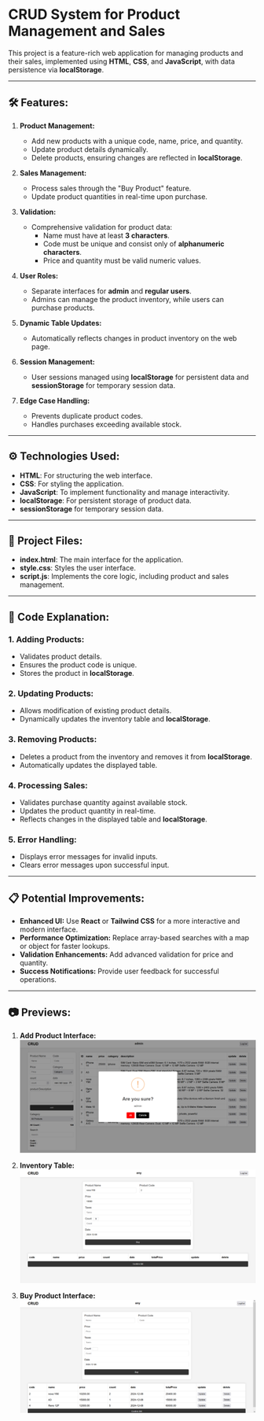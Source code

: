 <!-- # CRUD System for Product Management and Sales

## Description

This project is a robust CRUD (Create, Read, Update, Delete) system for managing products and their sales. It features user role differentiation, input validation, and effective session management. Built for streamlined product operations, this system ensures data integrity and an interactive user experience.

---

## Features

### **Validation Logic**
- Comprehensive validation for fields like product name, code, and price.
- Checks for unique product codes to prevent duplication.
- Real-time error handling with visual indicators (e.g., input borders) for better user feedback.

### **CRUD Operations**
- **Create**: Add new products with details stored in `localStorage`.
- **Read**: Dynamically display products in a table using the `productToTable` function.
- **Update**: Modify product details with changes reflected in both the UI and storage.
- **Delete**: Remove products permanently from `localStorage` and the table.

### **Session Management**
- Persistent data stored in `localStorage`.
- Temporary session states managed using `sessionStorage`.

### **User Roles**
- **Admin Users**: Access to all CRUD functionalities with enhanced permissions.
- **Regular Users**: Limited access for simplified interaction.

---

## ⚙️ **Technologies Used:**
- **HTML**: For the basic structure of the application.
- **CSS**: For styling the user interface.
- **JavaScript**: To implement the functionality and interactivity.
- **localStorage and sessionStorage**: To persist and retrieve user data.

## Suggestions for Improvement

1. **Code Duplication**
   - Reduce redundancy in validation and error handling by creating reusable utility functions.

2. **Performance Optimization**
   - Replace linear searches in large arrays with hash maps or objects for quicker lookups.

3. **User Experience**
   - Add success notifications for operations like adding or updating products.
   - Replace `confirm()` with modals for a smoother interface.

4. **Incomplete Logic**
   - Fix unfinished logic in the `addBill` function, particularly around error messages for invalid purchases.

5. **Code Organization**
   - Break the codebase into modular files (e.g., `validation.js`, `crud.js`, `ui.js`) to enhance readability and maintainability.

6. **Edge Cases**
   - Handle scenarios like deleting all products or exceeding stock limits gracefully.

---

## Contribution

Contributions are welcome! Please fork the repository and submit a pull request with detailed notes on your changes.

 -->

 # CRUD System for Product Management and Sales

This project is a feature-rich web application for managing products and their sales, implemented using **HTML**, **CSS**, and **JavaScript**, with data persistence via **localStorage**.

---

## 🛠️ **Features:**

1. **Product Management:**
   - Add new products with a unique code, name, price, and quantity.
   - Update product details dynamically.
   - Delete products, ensuring changes are reflected in **localStorage**.

2. **Sales Management:**
   - Process sales through the "Buy Product" feature.
   - Update product quantities in real-time upon purchase.

3. **Validation:**
   - Comprehensive validation for product data:
     - Name must have at least **3 characters**.
     - Code must be unique and consist only of **alphanumeric characters**.
     - Price and quantity must be valid numeric values.

4. **User Roles:**
   - Separate interfaces for **admin** and **regular users**.
   - Admins can manage the product inventory, while users can purchase products.

5. **Dynamic Table Updates:**
   - Automatically reflects changes in product inventory on the web page.

6. **Session Management:**
   - User sessions managed using **localStorage** for persistent data and **sessionStorage** for temporary session data.

7. **Edge Case Handling:**
   - Prevents duplicate product codes.
   - Handles purchases exceeding available stock.

---

## ⚙️ **Technologies Used:**

- **HTML**: For structuring the web interface.
- **CSS**: For styling the application.
- **JavaScript**: To implement functionality and manage interactivity.
- **localStorage**: For persistent storage of product data.
- **sessionStorage** for temporary session data.

---

## 📂 **Project Files:**

- **index.html**: The main interface for the application.
- **style.css**: Styles the user interface.
- **script.js**: Implements the core logic, including product and sales management.

---

## 📖 **Code Explanation:**

### 1. **Adding Products:**
- Validates product details.
- Ensures the product code is unique.
- Stores the product in **localStorage**.

### 2. **Updating Products:**
- Allows modification of existing product details.
- Dynamically updates the inventory table and **localStorage**.

### 3. **Removing Products:**
- Deletes a product from the inventory and removes it from **localStorage**.
- Automatically updates the displayed table.

### 4. **Processing Sales:**
- Validates purchase quantity against available stock.
- Updates the product quantity in real-time.
- Reflects changes in the displayed table and **localStorage**.

### 5. **Error Handling:**
- Displays error messages for invalid inputs.
- Clears error messages upon successful input.

---

## 📋 **Potential Improvements:**

- **Enhanced UI:** Use **React** or **Tailwind CSS** for a more interactive and modern interface.
- **Performance Optimization:** Replace array-based searches with a map or object for faster lookups.
- **Validation Enhancements:** Add advanced validation for price and quantity.
- **Success Notifications:** Provide user feedback for successful operations.

---

## 📷 **Previews:**

1. **Add Product Interface:**
   ![Add Product Preview](./assets/image/Screenshot%20(93).png)

2. **Inventory Table:**
   ![Inventory Table Preview](./assets/image/Screenshot%20(94).png)

3. **Buy Product Interface:**
   ![Buy Product Preview](./assets/image/Screenshot%20(95).png)

